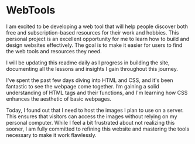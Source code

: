 # WebTools
I am excited to be developing a web tool that will help people discover both free and subscription-based resources for their work and hobbies. This personal project is an excellent opportunity for me to learn how to build and design websites effectively. The goal is to make it easier for users to find the web tools and resources they need.

I will be updating this readme daily as I progress in building the site, documenting all the lessons and insights I gain throughout this journey.

I've spent the past few days diving into HTML and CSS, and it's been fantastic to see the webpage come together. I’m gaining a solid understanding of HTML tags and their functions, and I'm learning how CSS enhances the aesthetic of basic webpages.

Today, I found out that I need to host the images I plan to use on a server. This ensures that visitors can access the images without relying on my personal computer. While I feel a bit frustrated about not realizing this sooner, I am fully committed to refining this website and mastering the tools necessary to make it work flawlessly.